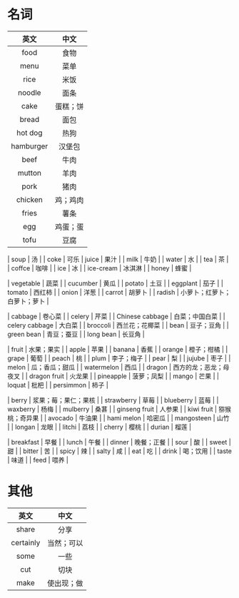 # 名词
|英文|中文|
|:---:|:---:|
| food | 食物 |
| menu | 菜单 |
| rice | 米饭 |
| noodle | 面条 |
| cake | 蛋糕；饼 |
| bread | 面包 |
| hot dog | 热狗 |
| hamburger | 汉堡包 |
| beef | 牛肉 |
| mutton | 羊肉 |
| pork | 猪肉 |
| chicken | 鸡；鸡肉 |
| fries | 薯条 |
| egg | 鸡蛋；蛋 |
| tofu | 豆腐 |

| soup | 汤 |
| coke | 可乐
| juice | 果汁 | 
| milk | 牛奶 |
| water | 水 |
| tea | 茶 |
| coffce | 咖啡 |
| ice | 冰 |
| ice-cream | 冰淇淋 |
| honey | 蜂蜜 |

| vegetable | 蔬菜 |
| cucumber | 黄瓜 |
| potato | 土豆 |
| eggplant | 茄子 |
| tomato | 西红柿 |
| onion | 洋葱 |
| carrot | 胡萝卜 |
| radish | 小萝卜；红萝卜；白萝卜；萝卜 |

| cabbage | 卷心菜 |
| celery | 芹菜 |
| Chinese cabbage | 白菜；中国白菜 |
| celery cabbage | 大白菜 |
| broccoli | 西兰花；花椰菜 |
| bean | 豆子；豆角 |
| green bean | 青豆；蚕豆 |
| long bean | 长豆角 |

| fruit | 水果；果实 |
| apple | 苹果 |
| banana | 香蕉 |
| orange | 橙子；柑橘 |
| grape | 葡萄 |
| peach | 桃 |
| plum | 李子；梅子 |
| pear | 梨 |
| jujube | 枣子 |
| melon | 瓜；香瓜；甜瓜 |
| watermelon | 西瓜 |
| dragon | 西方的龙；恶龙；母夜叉 |
| dragon fruit | 火龙果 |
| pineapple | 菠萝；凤梨 |
| mango | 芒果 |
| loquat | 枇杷 |
| persimmon | 柿子 |

| berry | 浆果；莓；果仁；果核 |
| strawberry | 草莓 |
| blueberry | 蓝莓 |
| waxberry | 杨梅 |
| mulberry | 桑葚 |
| ginseng fruit | 人参果 |
| kiwi fruit | 猕猴桃；奇异果 |
| avocado | 牛油果 |
| hami melon | 哈密瓜 |
| mangosteen | 山竹 |
| longan | 龙眼 |
| litchi | 荔枝 |
| cherry | 樱桃 |
| durian | 榴莲 |

| breakfast | 早餐 |
| lunch | 午餐 |
| dinner | 晚餐；正餐 |
| sour | 酸 |
| sweet | 甜 |
| bitter | 苦 |
| spicy | 辣 |
| salty | 咸 |
| eat | 吃 |
| drink | 喝；饮用 |
| taste | 味道 |
| feed | 喂养 |




# 其他
|英文|中文|
|:---:|:---:|
| share | 分享 |
| certainly | 当然；可以 |
| some | 一些 |
| cut | 切块 |
| make | 使出现；做 |

